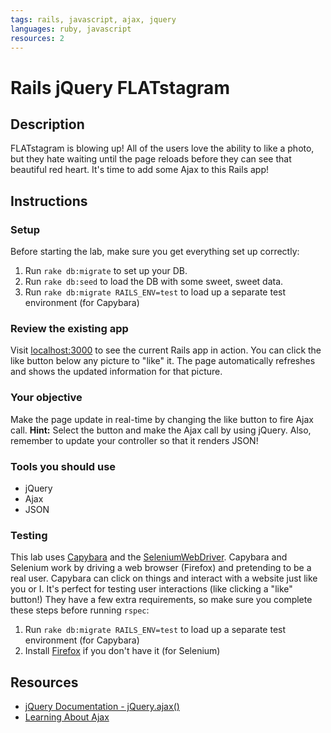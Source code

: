 ```yaml
---
tags: rails, javascript, ajax, jquery
languages: ruby, javascript
resources: 2
---
```


# Rails jQuery FLATstagram

## Description

FLATstagram is blowing up! All of the users love the ability to like a photo, but they hate waiting until the page reloads before they can see that beautiful red heart. It's time to add some Ajax to this Rails app!

## Instructions

### Setup

Before starting the lab, make sure you get everything set up correctly:

1. Run `rake db:migrate` to set up your DB.
2. Run `rake db:seed` to load the DB with some sweet, sweet data.
3. Run `rake db:migrate RAILS_ENV=test` to load up a separate test environment (for Capybara)

### Review the existing app

Visit [localhost:3000](http://localhost:3000) to see the current Rails app in action. You can click the like button below any picture to "like" it. The page automatically refreshes and shows the updated information for that picture.

### Your objective

Make the page update in real-time by changing the like button to fire Ajax call. __Hint:__ Select the button and make the Ajax call by using jQuery. Also, remember to update your controller so that it renders JSON!

### Tools you should use

- jQuery
- Ajax
- JSON

### Testing

This lab uses [Capybara](https://github.com/jnicklas/capybara) and the [SeleniumWebDriver](http://docs.seleniumhq.org/projects/webdriver/). Capybara and Selenium work by driving a web browser (Firefox) and pretending to be a real user. Capybara can click on things and interact with a website just like you or I. It's perfect for testing user interactions (like clicking a "like" button!) They have a few extra requirements, so make sure you complete these steps before running `rspec`:

1. Run `rake db:migrate RAILS_ENV=test` to load up a separate test environment (for Capybara)
2. Install [Firefox](https://www.mozilla.org/en-US/firefox/new/) if you don't have it (for Selenium)

## Resources

- [jQuery Documentation - jQuery.ajax()](http://api.jquery.com/jquery.ajax/)
- [Learning About Ajax](http://blog.flatironschool.com/post/56146220219/learning-about-ajax)